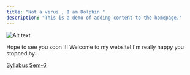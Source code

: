 ```yaml
---
title: "Not a virus , I am Dolphin "
description: "This is a demo of adding content to the homepage."
---
```

![Alt text](https://img2.joyreactor.cc/pics/post/%D0%BF%D0%B5%D1%81%D0%BE%D1%87%D0%BD%D0%B8%D1%86%D0%B0-602674.jpeg "Title ")


Hope to see you soon !!!
Welcome to my website! I'm really happy you stopped by.


[Syllabus Sem-6](https://0x0.st/odVs.pdf) 
